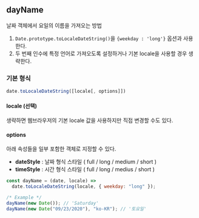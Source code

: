 ## dayName

날짜 객체에서 요일의 이름을 가져오는 방법

1. `Date.prototype.toLocaleDateString()`을 `{weekday : 'long'}` 옵션과 사용한다.
2. 두 번째 인수에 특정 언어로 가져오도록 설정하거나 기본 locale을 사용할 경우 생략한다.

### 기본 형식

```js
date.toLocaleDateString([locale[, options]])
```

#### locale (선택)

생략하면 웹브라우저의 기본 locale 값을 사용하지만 직접 변경할 수도 있다.

#### options

아래 속성들을 일부 포함한 객체로 지정할 수 있다.

- **dateStyle** : 날짜 형식 스타일 ( full / long / medium / short )
- **timeStyle** : 시간 형식 스타일 ( full / long / medius / short )

```js
const dayName = (date, locale) =>
  date.toLocaleDateString(locale, { weekday: "long" });

/* Example */
dayName(new Date()); // 'Saturday'
dayName(new Date("09/23/2020"), "ko-KR"); // '토요일'
```
